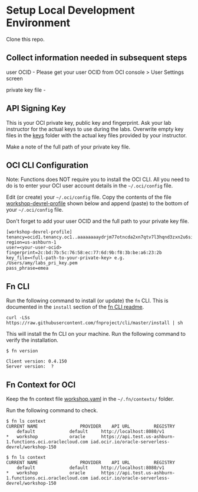 #  Setup Local Development Environment

Clone this repo.

## Collect information needed in subsequent steps

user OCID - Please get your user OCID from OCI console > User Settings screen

private key file - 


## API Signing Key 

This is your OCI private key, public key and fingerprint. Ask your lab instructor for the actual keys to use during the labs. Overwrite empty key files in the [keys](keys) folder with the actual key files provided by your instructor.

Make a note of the full path of your private key file.


## OCI CLI Configuration

Note: Functions does NOT require you to install the OCI CLI. All you need to do is to enter your OCI user account details in the `~/.oci/config` file.

Edit (or create) your `~/.oci/config` file. Copy the contents of the file [workshop-devrel-profile](util/workshop-devrel-profile) shown below and append (paste) to the bottom of your `~/.oci/config` file.

Don't forget to add your user OCID and the full path to your private key file.

```
[workshop-devrel-profile]
tenancy=ocid1.tenancy.oc1..aaaaaaaaydrjm77otncda2xn7qtv7l3hqnd3zxn2u6siwdhniibwfv4wwhta
region=us-ashburn-1
user=<your-user-ocid>
fingerprint=2c:bd:7b:5c:76:58:ec:77:6d:9b:f8:3b:be:a6:23:2b
key_file=<full-path-to-your-private-key> e.g. /Users/amy/labs_pri_key.pem
pass_phrase=emea
```

## Fn CLI

Run the following command to install (or update) the `fn` CLI. This is documented in the `install` section of the [fn CLI readme](https://github.com/fnproject/cli/blob/master/README.md#install). 

``` 
curl -LSs https://raw.githubusercontent.com/fnproject/cli/master/install | sh
```

This will install the fn CLI on your machine. Run the following command to verify the installation.

```
$ fn version

Client version: 0.4.150
Server version:  ?
```

## Fn Context for OCI 

Keep the fn context file [workshop.yaml](util/workshop.yaml) in the `~/.fn/contexts/` folder. 

Run the following command to check.

```
$ fn ls context
CURRENT	NAME				PROVIDER	API URL			REGISTRY
	default				default		http://localhost:8080/v1
*	workshop			oracle		https://api.test.us-ashburn-1.functions.oci.oraclecloud.com	iad.ocir.io/oracle-serverless-devrel/workshop-150
```



```
$ fn ls context
CURRENT	NAME				PROVIDER	API URL			REGISTRY
	default				default		http://localhost:8080/v1
*	workshop			oracle		https://api.test.us-ashburn-1.functions.oci.oraclecloud.com	iad.ocir.io/oracle-serverless-devrel/workshop-150
```

